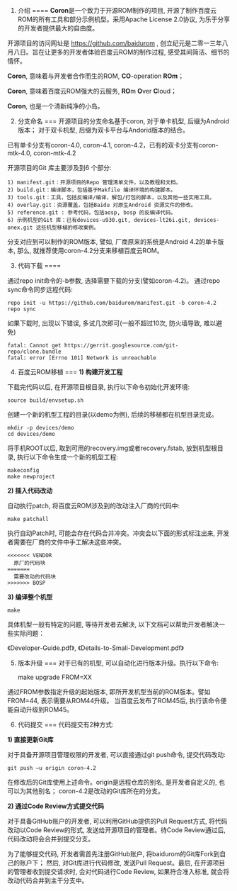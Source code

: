 1. 介绍
====
<b>Coron</b>是一个致力于开源ROM制作的项目, 开源了制作百度云ROM的所有工具和部分示例机型。采用Apache License 2.0协议, 为乐于分享的开发者提供最大的自由度。

开源项目的访问网址是 https://github.com/baidurom , 创立纪元是二零一三年八月八日。旨在让更多的开发者体验百度云ROM的制作过程, 感受其间简洁、细节的情怀。

   <b>Coron</b>, 意味着与开发者合作而生的ROM, <b>CO</b>-operation <b>ROm</b>；

   <b>Coron</b>, 意味着百度云ROM强大的云服务, <b>RO</b>m <b>O</b>ver <b>C</b>loud；

   <b>Coron</b>, 也是一个清新纯净的小岛。


2. 分支命名
===
开源项目的分支命名基于coron, 对于单卡机型, 后缀为Android 版本； 对于双卡机型, 后缀为双卡平台与Andorid版本的结合。

已有单卡分支有coron-4.0, coron-4.1, coron-4.2，已有的双卡分支有coron-mtk-4.0, coron-mtk-4.2

开源项目的Git 库主要涉及到6 个部分: 

    1) manifest.git：开源项目的Repo 管理清单文件，以及教程和文档。
    2) build.git：编译脚本，包括基于Makfile 编译环境的构建脚本。
    3) tools.git：工具，包括反编译/编译，解包/打包的脚本，以及其他一些实用工具。
    4) overlay.git：资源覆盖，包括Baidu 对原生Android 资源文件的修改。
    5) reference.git : 参考代码，包括aosp, bosp 的反编译代码。
    6) 示例机型的Git 库：已有devices-u930.git, devices-lt26i.git, devices-onex.git 这些机型移植的修改案例。

分支对应到可以制作的ROM版本, 譬如, 厂商原来的系统是Android 4.2的单卡版本, 那么, 就推荐使用coron-4.2分支来移植百度云ROM。


3. 代码下载
====

通过repo init命令的-b参数, 选择需要下载的分支(譬如coron-4.2)。
通过repo sync命令同步远程代码: 

    repo init -u https://github.com/baidurom/manifest.git -b coron-4.2
    repo sync

如果下载时, 出现以下错误, 多试几次即可(一般不超过10次, 防火墙导致, 难以避免)

    fatal: Cannot get https://gerrit.googlesource.com/git-repo/clone.bundle
    fatal: error [Errno 101] Network is unreachable


4. 百度云ROM移植
===
<b>1) 构建开发工程</b>

下载完代码以后, 在开源项目根目录, 执行以下命令初始化开发环境: 

    source build/envsetup.sh

创建一个新的机型工程的目录(以demo为例), 后续的移植都在机型目录完成。

    mkdir -p devices/demo
    cd devices/demo

将手机ROOT以后, 取到可用的recovery.img或者recovery.fstab, 放到机型根目录, 执行以下命令生成一个新的机型工程: 

    makeconfig
    make newproject

<b>2) 插入代码改动</b>

自动执行patch, 将百度云ROM涉及到的改动注入厂商的代码中: 

    make patchall

执行自动Patch时, 可能会存在代码合并冲突。冲突会以下面的形式标注出来, 开发者需要在厂商的文件中手工解决这些冲突。

    <<<<<<< VENDOR
      原厂的代码块
    =======
      需要改动的代码块
    >>>>>>> BOSP

<b>3) 编译整个机型</b>

    make

具体机型一般有特定的问题, 等待开发者去解决, 以下文档可以帮助开发者解决一些实际问题：

《Developer-Guide.pdf》, 《Details-to-Smali-Development.pdf》


5. 版本升级
===
对于已有的机型, 可以自动化进行版本升级。执行以下命令: 

    make upgrade FROM=XX

通过FROM参数指定升级的起始版本, 即所开发机型当前的ROM版本。譬如FROM=44, 表示需要从ROM44升级。
当百度云发布了ROM45后, 执行该命令便能自动升级到ROM45。


6. 代码提交
===
代码提交有2种方式: 

<b>1) 直接更新Git库</b>

对于具备开源项目管理权限的开发者, 可以直接通过git push命令, 提交代码改动: 

    git push –u origin coron-4.2

在修改后的Git库使用上述命令。origin是远程仓库的别名, 是开发者自定义的, 也可以为其他别名； coron-4.2是改动的Git库所在的分支。

<b>2) 通过Code Review方式提交代码</b>

对于具备GitHub账户的开发者, 可以利用GitHub提供的Pull Request方式, 将代码改动以Code Review的形式, 发送给开源项目的管理者。待Code Review通过后, 代码改动将会合并到提交分支。

为了能够提交代码, 开发者需首先注册GitHub账户, 将baidurom的Git库Fork到自己的账户下； 然后, 对Git库进行代码修改, 发送Pull Request。最后, 在开源项目的管理者收到提交请求时, 会对代码进行Code Review, 如果符合准入标准, 就会将改动代码合并到主干分支中。

